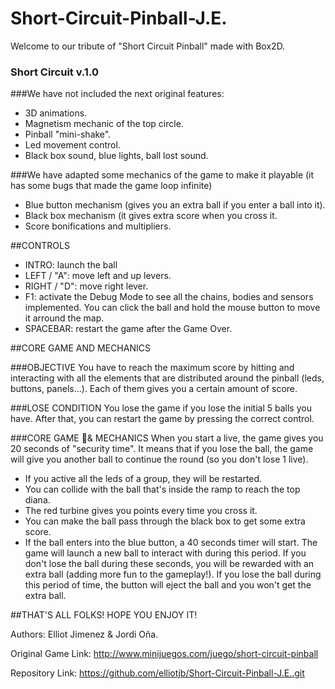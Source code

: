 ﻿# Short-Circuit-Pinball-J.E.

Welcome to our tribute of "Short Circuit Pinball" made with Box2D.

### Short Circuit v.1.0

###We have not included the next original features:
- 3D animations.
- Magnetism mechanic of the top circle.
- Pinball "mini-shake".
- Led movement control.
- Black box sound, blue lights, ball lost sound.

###We have adapted some mechanics of the game to make it playable (it has some bugs that made the game loop infinite)
- Blue button mechanism (gives you an extra ball if you enter a ball into it).
- Black box mechanism (it gives extra score when you cross it.
- Score bonifications and multipliers.


##CONTROLS
- INTRO: launch the ball
- LEFT / "A": move left and up levers.
- RIGHT / "D": move right lever.
- F1: activate the Debug Mode to see all the chains, bodies and sensors implemented.
      You can click the ball and hold the mouse button to move it arround the map.
- SPACEBAR: restart the game after the Game Over.

##CORE GAME AND MECHANICS

###OBJECTIVE
You have to reach the maximum score by hitting and interacting with all the elements 
that are distributed around the pinball (leds, buttons, panels...).
Each of them gives you a certain amount of score.

###LOSE CONDITION
You lose the game if you lose the initial 5 balls you have.
After that, you can restart the game by pressing the correct control.

###CORE GAME & MECHANICS
When you start a live, the game gives you 20 seconds of "security time". It means that if you lose the ball,
the game will give you another ball to continue the round (so you don't lose 1 live).

- If you active all the leds of a group, they will be restarted.
- You can collide with the ball that's inside the ramp to reach the top diana.
- The red turbine gives you points every time you cross it.
- You can make the ball pass through the black box to get some extra score.
- If the ball enters into the blue button, a 40 seconds timer will start. The game will launch a new ball 
  to interact with during this period. If you don't lose the ball during these seconds, you will be 
  rewarded with an extra ball (adding more fun to the gameplay!).
  If you lose the ball during this period of time, the button will eject the ball and you won't get the extra ball.


##THAT'S ALL FOLKS! HOPE YOU ENJOY IT!


Authors: Elliot Jimenez & Jordi Oña.

Original Game Link: http://www.minijuegos.com/juego/short-circuit-pinball

Repository Link: https://github.com/elliotjb/Short-Circuit-Pinball-J.E..git




